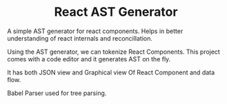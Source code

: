 <div align="center">
  <h1>React AST Generator</h1>
</div>
A simple AST generator for react components. Helps in better understanding of react internals and reconcillation.

Using the AST generator, we can tokenize React Components. This project comes with a code editor and it generates AST on the fly.

It has both JSON view and Graphical view Of React Component and data flow. 

Babel Parser used for tree parsing.
